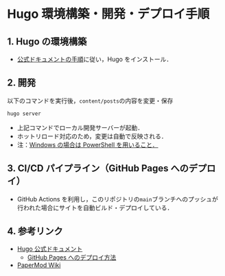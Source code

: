 # Hugo 環境構築・開発・デプロイ手順

## 1. Hugo の環境構築

- [公式ドキュメントの手順](https://gohugo.io/getting-started/installing/)に従い，Hugo をインストール．

## 2. 開発

以下のコマンドを実行後，`content/posts`の内容を変更・保存

```bash
hugo server
```

- 上記コマンドでローカル開発サーバーが起動．
- ホットリロード対応のため，変更は自動で反映される．
- 注：[Windows の場合は PowerShell を用いること．](https://gohugo.io/getting-started/quick-start/#commands)

## 3. CI/CD パイプライン（GitHub Pages へのデプロイ）

- GitHub Actions を利用し，このリポジトリの`main`ブランチへのプッシュが行われた場合にサイトを自動ビルド・デプロイしている．

## 4. 参考リンク

- [Hugo 公式ドキュメント](https://gohugo.io/)
  - [GitHub Pages へのデプロイ方法](https://gohugo.io/host-and-deploy/host-on-github-pages/)
- [PaperMod Wiki](https://github.com/adityatelange/hugo-PaperMod/wiki)
